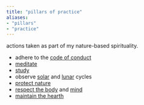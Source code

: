 ```yaml
---
title: "pillars of practice"
aliases:
- "pillars"
- "practice"
---
```


actions taken as part of my nature-based spirituality.

- adhere to the [code of conduct](code%20of%20conduct.md)
- [meditate](meditation.md)
- [study](study.md)
- observe [solar](solar.md) and [lunar](lunar.md) cycles
- [protect nature](protect%20nature.md)
- [respect the body](respect%20the%20body.md) and [mind](be%20kind%20to%20yourself.md)
- [maintain the hearth](maintain%20the%20hearth.md)